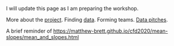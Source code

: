 I will update this page as I am preparing the workshop.

More about the [project](../modules/373659). Finding
[data]($WIKI_REFERENCE$/pages/project-data "Project Data"). Forming
teams. [Data
pitches]($WIKI_REFERENCE$/pages/project-data-pitches "Project Data Pitches").

A brief reminder of
<https://matthew-brett.github.io/cfd2020/mean-slopes/mean_and_slopes.html>
